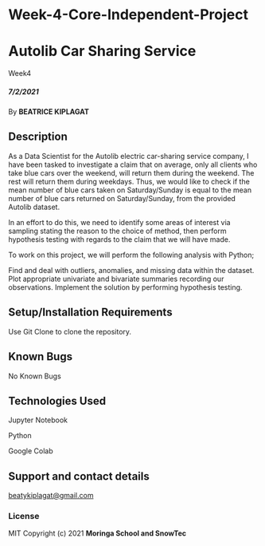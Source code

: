 # Week-4-Core-Independent-Project
# Autolib Car Sharing Service
Week4 
##### 7/2/2021
By **BEATRICE KIPLAGAT**
## Description

As a Data Scientist for the Autolib electric car-sharing service company, I have been tasked to investigate a claim that on average, only all clients who take blue cars over the weekend, will return them during the weekend. The rest will return them during weekdays. Thus, we would like to check if the mean number of blue cars taken on Saturday/Sunday is equal to the mean number of blue cars returned on Saturday/Sunday, from the provided Autolib dataset.

In an effort to do this, we need to identify some areas of interest via sampling stating the reason to the choice of method, then perform hypothesis testing with regards to the claim that we will have made.

To work on this project, we will perform the following analysis with Python;

Find and deal with outliers, anomalies, and missing data within the dataset.
Plot appropriate univariate and bivariate summaries recording our observations.
Implement the solution by performing hypothesis testing.
## Setup/Installation Requirements
Use Git Clone to clone the repository. 
## Known Bugs
No Known Bugs
## Technologies Used
Jupyter Notebook

Python

Google Colab
## Support and contact details
beatykiplagat@gmail.com
### License
MIT
Copyright (c) 2021 **Moringa School and SnowTec**
